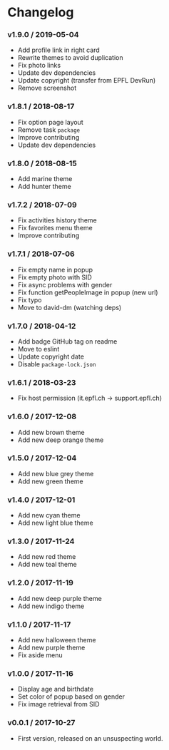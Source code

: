 Changelog
=========

### v1.9.0 / 2019-05-04

  - Add profile link in right card
  - Rewrite themes to avoid duplication
  - Fix photo links
  - Update dev dependencies
  - Update copyright (transfer from EPFL DevRun)
  - Remove screenshot

### v1.8.1 / 2018-08-17

  - Fix option page layout
  - Remove task `package`
  - Improve contributing
  - Update dev dependencies

### v1.8.0 / 2018-08-15

  - Add marine theme
  - Add hunter theme

### v1.7.2 / 2018-07-09

  - Fix activities history theme
  - Fix favorites menu theme
  - Improve contributing

### v1.7.1 / 2018-07-06

  - Fix empty name in popup
  - Fix empty photo with SID
  - Fix async problems with gender
  - Fix function getPeopleImage in popup (new url)
  - Fix typo
  - Move to david-dm (watching deps)

### v1.7.0 / 2018-04-12

  - Add badge GitHub tag on readme
  - Move to eslint
  - Update copyright date
  - Disable `package-lock.json`

### v1.6.1 / 2018-03-23

  - Fix host permission (it.epfl.ch -> support.epfl.ch)

### v1.6.0 / 2017-12-08

  - Add new brown theme
  - Add new deep orange theme

### v1.5.0 / 2017-12-04

  - Add new blue grey theme
  - Add new green theme

### v1.4.0 / 2017-12-01

  - Add new cyan theme
  - Add new light blue theme

### v1.3.0 / 2017-11-24

  - Add new red theme
  - Add new teal theme

### v1.2.0 / 2017-11-19

  - Add new deep purple theme
  - Add new indigo theme

### v1.1.0 / 2017-11-17

  - Add new halloween theme
  - Add new purple theme
  - Fix aside menu

### v1.0.0 / 2017-11-16

  - Display age and birthdate
  - Set color of popup based on gender
  - Fix image retrieval from SID

### v0.0.1 / 2017-10-27

  - First version, released on an unsuspecting world.
